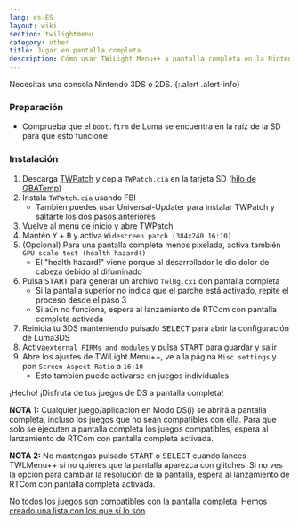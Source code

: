 ```yaml
---
lang: es-ES
layout: wiki
section: twilightmenu
category: other
title: Jugar en pantalla completa
description: Cómo usar TWiLight Menu++ a pantalla completa en la Nintendo 3DS
---
```


Necesitas una consola Nintendo 3DS o 2DS.
{:.alert .alert-info}

### Preparación
- Comprueba que el `boot.firm` de Luma se encuentra en la raíz de la SD para que esto funcione

### Instalación
1. Descarga [TWPatch](https://sono.9net.org/hebrew/TWPatch/data/TWPatch.cia) y copia `TWPatch.cia` en la tarjeta SD ([hilo de GBATemp](https://gbatemp.net/threads/twpatcher-ds-i-mode-screen-filters-and-patches.542694/))
1. Instala `TWPatch.cia` usando FBI
   - También puedes usar Universal-Updater para instalar TWPatch y saltarte los dos pasos anteriores
1. Vuelve al menú de inicio y abre TWPatch
1. Mantén <kbd class="face">Y</kbd> + <kbd class="face">B</kbd> y activa `Widescreen patch (384x240 16:10)`
1. (Opcional) Para una pantalla completa menos pixelada, activa también `GPU scale test (health hazard!)`
   - El "health hazard!" viene porque al desarrollador le dio dolor de cabeza debido al difuminado
1. Pulsa <kbd>START</kbd> para generar un archivo `TwlBg.cxi` con pantalla completa
   - Si la pantalla superior no indica que el parche está activado, repite el proceso desde el paso 3
   - Si aún no funciona, espera al lanzamiento de RTCom con pantalla completa activada
1. Reinicia tu 3DS manteniendo pulsado <kbd>SELECT</kbd> para abrir la configuración de Luma3DS
1. Activa`external FIRMs and modules` y pulsa <kbd>START</kbd> para guardar y salir
1. Abre los ajustes de TWiLight Menu++, ve a la página `Misc settings` y pon `Screen Aspect Ratio` a `16:10`
   - Esto también puede activarse en juegos individuales

¡Hecho! ¡Disfruta de tus juegos de DS a pantalla completa!

**NOTA 1:** Cualquier juego/aplicación en Modo DS(i) se abrirá a pantalla completa, incluso los juegos que no sean compatibles con ella. Para que solo se ejecuten a pantalla completa los juegos compatibles, espera al lanzamiento de RTCom con pantalla completa activada.

**NOTA 2:** No mantengas pulsado <kbd>START</kbd> o <kbd>SELECT</kbd> cuando lances TWLMenu++ si no quieres que la pantalla aparezca con glitches. Si no ves la opción para cambiar la resolución de la pantalla, espera al lanzamiento de RTCom con pantalla completa activada.

No todos los juegos son compatibles con la pantalla completa. [Hemos creado una lista con los que sí lo son](https://github.com/DS-Homebrew/TWiLightMenu/blob/master/7zfile/3DS%20-%20CFW%20users/Games%20supported%20with%20widescreen.txt)
